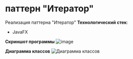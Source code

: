 # паттерн "Итератор"
Реализация паттерна "Итератор"
**Технологический стек**:
* JavaFX

**Скриншот программы**
![image](https://user-images.githubusercontent.com/92641804/228145445-b7974dbb-d55b-4b56-b804-d9b85de7c6ea.png)


**Диаграмма классов**
![Диаграмма классов](https://user-images.githubusercontent.com/92641804/228146500-5c138c44-f756-45e8-887f-07b444cfd04d.png)
